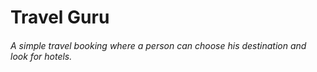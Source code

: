 # Travel Guru 

###### A simple travel booking where a person can choose his destination and look for hotels.
